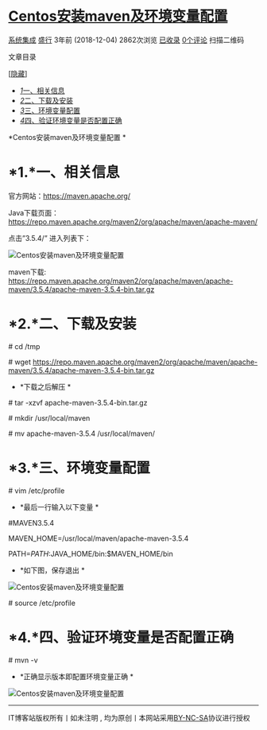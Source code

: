 # [Centos安装maven及环境变量配置](https://www.itbkz.com/7575.html)

[ 系统集成](https://www.itbkz.com/category/blog/system) [盛行](https://www.itbkz.com/author/dnnltf) 3年前 (2018-12-04) 2862次浏览 [已收录](http://www.baidu.com/s?wd=Centos安装maven及环境变量配置) [0个评论](https://www.itbkz.com/7575.html#respond) 扫描二维码

文章目录

[[隐藏](javascript:content_index_toggleToc())]

- [*1*一、相关信息](https://www.itbkz.com/7575.html#一、相关信息)
- [*2*二、下载及安装](https://www.itbkz.com/7575.html#二、下载及安装)
- [*3*三、环境变量配置](https://www.itbkz.com/7575.html#三、环境变量配置)
- [*4*四、验证环境变量是否配置正确](https://www.itbkz.com/7575.html#四、验证环境变量是否配置正确)

*Centos安装maven及环境变量配置
*

# *1.*一、相关信息 

官方网站：https://maven.apache.org/

Java下载页面：https://repo.maven.apache.org/maven2/org/apache/maven/apache-maven/

点击”3.5.4/” 进入列表下：

![Centos安装maven及环境变量配置](https://www.itbkz.com/wp-content/uploads/2018/12/120418_0921_Centosmaven1.png)

maven下载: https://repo.maven.apache.org/maven2/org/apache/maven/apache-maven/3.5.4/apache-maven-3.5.4-bin.tar.gz

# *2.*二、下载及安装 

\# cd /tmp

\# wget https://repo.maven.apache.org/maven2/org/apache/maven/apache-maven/3.5.4/apache-maven-3.5.4-bin.tar.gz

- *下载之后解压
  *

\# tar -xzvf apache-maven-3.5.4-bin.tar.gz

\# mkdir /usr/local/maven

\# mv apache-maven-3.5.4 /usr/local/maven/

# *3.*三、环境变量配置 

\# vim /etc/profile

- *最后一行输入以下变量
  *

\#MAVEN3.5.4

MAVEN_HOME=/usr/local/maven/apache-maven-3.5.4

PATH=$PATH:$JAVA_HOME/bin:$MAVEN_HOME/bin

- *如下图，保存退出
  *

![Centos安装maven及环境变量配置](https://www.itbkz.com/wp-content/uploads/2018/12/120418_0921_Centosmaven2.png)

\# source /etc/profile

# *4.*四、验证环境变量是否配置正确 

\# mvn -v

- *正确显示版本即配置环境变量正确
  *

![Centos安装maven及环境变量配置](https://www.itbkz.com/wp-content/uploads/2018/12/120418_0921_Centosmaven3.png)

------

IT博客站版权所有丨如未注明 , 均为原创丨本网站采用[BY-NC-SA](https://creativecommons.org/licenses/by-nc-sa/3.0/)协议进行授权
